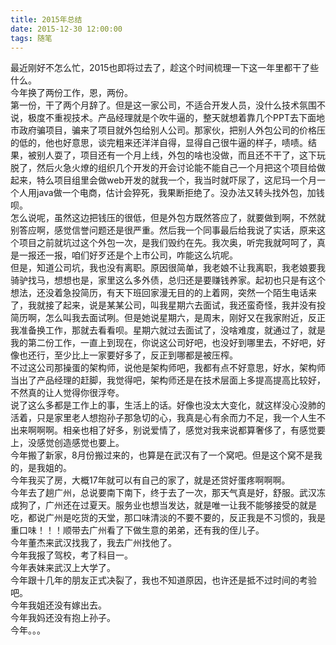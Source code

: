 ```yaml
---
title: 2015年总结
date: 2015-12-30 12:00:00
tags: 随笔
---
```


最近刚好不怎么忙，2015也即将过去了，趁这个时间梳理一下这一年里都干了些什么。     
今年换了两份工作，恩，两份。    
第一份，干了两个月辞了。但是这一家公司，不适合开发人员，没什么技术氛围不说，极度不重视技术。产品经理就是个吹牛逼的，整天就想着靠几个PPT去下面地市政府骗项目，骗来了项目就外包给别人公司。那家伙，把别人外包公司的价格压的低的，他也好意思，谈完粗来还洋洋自得，显得自己很牛逼的样子，啧啧。结果，被别人耍了，项目还有一个月上线，外包的啥也没做，而且还不干了，这下玩脱了，然后火急火燎的组织几个开发的开会讨论能不能自己一个月把这个项目给做起来，特么项目组里会做web开发的就我一个，我当时就吓尿了，这尼玛一个月一个人用java做一个电商，估计会猝死，我果断拒绝了。没办法又转头找外包，加钱呗。        
怎么说呢，虽然这边把钱压的很低，但是外包方既然答应了，就要做到啊，不然就别答应啊，感觉信誉问题还是很严重。然后我一个同事最后给我说了实话，原来这个项目之前就坑过这个外包一次，是我们毁约在先。我次奥，听完我就呵呵了，真是一报还一报，咱们好歹还是个上市公司，咋能这么坑呢。          
但是，知道公司坑，我也没有离职。原因很简单，我老娘不让我离职，我老娘要我骑驴找马，想想也是，家里这么多外债，总归还是要赚钱养家。起初也只是有这个想法，还没着急投简历，有天下班回家漫无目的的上着网，突然一个陌生电话来了，我就接了起来，说是某某公司，叫我星期六去面试，我还蛮奇怪，我并没有投简历啊，怎么叫我去面试咧。但是她说星期六，是周末，刚好又在我家附近，反正我准备换工作，那就去看看呗。星期六就过去面试了，没啥难度，就通过了，就是我的第二份工作，一直上到现在，你说这公司好吧，也没好到哪里去，不好吧，好像也还行，至少比上一家要好多了，反正到哪都是被压榨。       
不过这公司那操蛋的架构师，说他是架构师吧，我都有点不好意思，好水，架构师当出了产品经理的赶脚，我觉得吧，架构师还是在技术层面上多提高提高比较好，不然真的让人觉得你很浮夸。      
说了这么多都是工作上的事，生活上的话。好像也没太大变化，就这样没心没肺的活着，只是家里老人想抱孙子那急切的心，我真是心有余而力不足，我一个人生不出来啊啊啊。相亲也相了好多，别说爱情了，感觉对我来说都算奢侈了，有感觉要上，没感觉创造感觉也要上。            
今年搬了新家，8月份搬过来的，也算是在武汉有了一个窝吧。但是这个窝不是我的，是我姐的。      
今年我买了房，大概17年就可以有自己的家了，就是还贷好蛋疼啊啊啊。         
今年去了趟广州，总说要南下南下，终于去了一次，那天气真是好，舒服。武汉冻成狗了，广州还在过夏天。服务业也想当发达，就是唯一让我不能够接受的就是吃，都说广州是吃货的天堂，那口味清淡的不要不要的，反正我是不习惯的，我是重口味！！！顺带去广州看了下做生意的弟弟，还有我的侄儿子。   
今年董杰来武汉找我了，我去广州找他了。                 
今年我报了驾校，考了科目一。               
今年表妹来武汉上大学了。                    
今年跟十几年的朋友正式决裂了，我也不知道原因，也许还是抵不过时间的考验吧。          
今年我姐还没有嫁出去。         
今年我妈还没有抱上孙子。           
今年。。。
      
              

